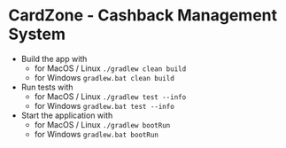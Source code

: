 # CardZone - Cashback Management System

- Build the app with
  - for MacOS / Linux `./gradlew clean build`
  - for Windows `gradlew.bat clean build`
- Run tests with 
  - for MacOS / Linux `./gradlew test --info`
  - for Windows `gradlew.bat test --info`
- Start the application with
  - for MacOS / Linux `./gradlew bootRun`
  - for Windows `gradlew.bat bootRun`